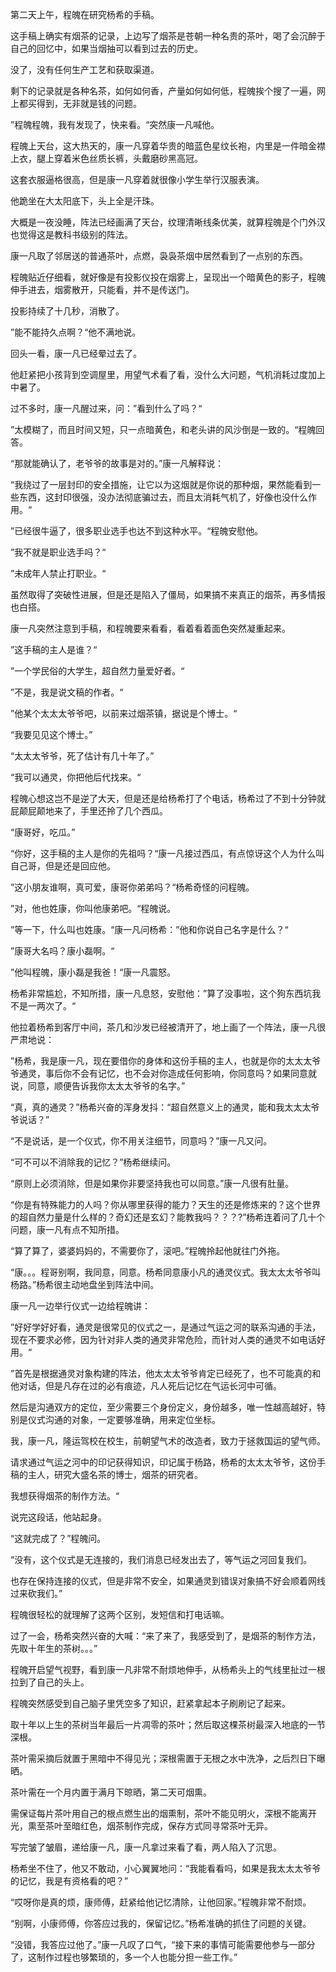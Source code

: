 第二天上午，程魄在研究杨希的手稿。

这手稿上确实有烟茶的记录，上边写了烟茶是苍朝一种名贵的茶叶，喝了会沉醉于自己的回忆中，如果当烟抽可以看到过去的历史。

没了，没有任何生产工艺和获取渠道。

剩下的记录就是各种名茶，如何如何香，产量如何如何低，程魄挨个搜了一遍，网上都买得到，无非就是钱的问题。

”程魄程魄，我有发现了，快来看。“突然康一凡喊他。

程魄上天台，这大热天的，康一凡穿着华贵的暗蓝色星纹长袍，内里是一件暗金襟上衣，腿上穿着米色丝质长裤，头戴磨砂黑高冠。

这套衣服逼格很高，但是康一凡穿着就很像小学生举行汉服表演。

他跪坐在大太阳底下，头上全是汗珠。

大概是一夜没睡，阵法已经画满了天台，纹理清晰线条优美，就算程魄是个门外汉也觉得这是教科书级别的阵法。

康一凡取了邻居送的普通茶叶，点燃，袅袅茶烟中居然看到了一点别的东西。

程魄贴近仔细看，就好像是有投影仪投在烟雾上，呈现出一个暗黄色的影子，程魄伸手进去，烟雾散开，只能看，并不是传送门。

投影持续了十几秒，消散了。

”能不能持久点啊？“他不满地说。

回头一看，康一凡已经晕过去了。

他赶紧把小孩背到空调屋里，用望气术看了看，没什么大问题，气机消耗过度加上中暑了。

过不多时，康一凡醒过来，问：”看到什么了吗？“

”太模糊了，而且时间又短，只一点暗黄色，和老头讲的风沙倒是一致的。“程魄回答。

“那就能确认了，老爷爷的故事是对的。”康一凡解释说：

“我绕过了一层封印的安全措施，让它以为这烟就是你说的那种烟，果然能看到一些东西，这封印很强，没办法彻底骗过去，而且太消耗气机了，好像也没什么作用。“

”已经很牛逼了，很多职业选手也达不到这种水平。“程魄安慰他。

”我不就是职业选手吗？“

”未成年人禁止打职业。“

虽然取得了突破性进展，但是还是陷入了僵局，如果搞不来真正的烟茶，再多情报也白搭。

康一凡突然注意到手稿，和程魄要来看看，看着看着面色突然凝重起来。

”这手稿的主人是谁？“

”一个学民俗的大学生，超自然力量爱好者。“

”不是，我是说文稿的作者。“

”他某个太太太爷爷吧，以前来过烟茶镇，据说是个博士。“

“我要见见这个博士。”

“太太太爷爷，死了估计有几十年了。”

“我可以通灵，你把他后代找来。“

程魄心想这岂不是逆了大天，但是还是给杨希打了个电话，杨希过了不到十分钟就屁颠屁颠地来了，手里还拎了几个西瓜。

“康哥好，吃瓜。”

“你好，这手稿的主人是你的先祖吗？“康一凡接过西瓜，有点惊讶这个人为什么叫自己哥，但是还是回应他。

”这小朋友谁啊，真可爱，康哥你弟弟吗？“杨希奇怪的问程魄。

”对，他也姓康，你叫他康弟吧。“程魄说。

”等一下，什么叫也姓康。“康一凡问杨希：”他和你说自己名字是什么？“

”康哥大名吗？康小磊啊。“

”他叫程魄，康小磊是我爸！“康一凡震怒。

杨希非常尴尬，不知所措，康一凡息怒，安慰他：”算了没事啦，这个狗东西坑我不是一两次了。“

他拉着杨希到客厅中间，茶几和沙发已经被清开了，地上画了一个阵法，康一凡很严肃地说：

”杨希，我是康一凡，现在要借你的身体和这份手稿的主人，也就是你的太太太爷爷通灵，事后你不会有记忆，也不会对你造成任何影响，你同意吗？如果同意就说，同意，顺便告诉我你太太太爷爷的名字。”

“真，真的通灵？”杨希兴奋的浑身发抖：“超自然意义上的通灵，能和我太太太爷爷说话？”

“不是说话，是一个仪式，你不用关注细节，同意吗？”康一凡又问。

“可不可以不消除我的记忆？”杨希继续问。

“原则上必须消除，但是如果你非要坚持我也可以同意。”康一凡很有肚量。

“你是有特殊能力的人吗？你从哪里获得的能力？天生的还是修炼来的？这个世界的超自然力量是什么样的？奇幻还是玄幻？能教我吗？？？?”杨希连着问了几十个问题，康一凡有点不知所措。

“算了算了，婆婆妈妈的，不需要你了，滚吧。”程魄拎起他就往门外拖。

“康。。。程哥别啊，我同意，同意。杨希同意康小凡的通灵仪式。我太太太爷爷叫杨路。”杨希很主动地盘坐到阵法中间。

康一凡一边举行仪式一边给程魄讲：

”好好学好好看，通灵是很常见的仪式之一，是通过气运之河的联系沟通的手法，现在不要求必修，因为针对非人类的通灵非常危险，而针对人类的通灵不如电话好用。“

”首先是根据通灵对象构建的阵法，他太太太爷爷肯定已经死了，也不可能真的和他对话，但是凡存在过的必有痕迹，凡人死后记忆在气运长河中可循。

然后是沟通双方的定位，至少需要三个身份定义，身份越多，唯一性越高越好，特别是仪式沟通的对象，一定要够准确，用来定位坐标。

我，康一凡，隆运驾校在校生，前朝望气术的改造者，致力于拯救国运的望气师。

请求通过气运之河中的印记获得知识，印记属于杨路，杨希的太太太爷爷，这份手稿的主人，研究大盛名茶的博士，烟茶的研究者。

我想获得烟茶的制作方法。“

说完这段话，他站起身。

“这就完成了？”程魄问。

“没有，这个仪式是无连接的，我们消息已经发出去了，等气运之河回复我们。

也存在保持连接的仪式，但是非常不安全，如果通灵到错误对象搞不好会顺着网线过来砍我们。”

程魄很轻松的就理解了这两个区别，发短信和打电话嘛。

过了一会，杨希突然兴奋的大喊：“来了来了，我感受到了，是烟茶的制作方法，先取十年生的茶树。。。”

程魄开启望气视野，看到康一凡非常不耐烦地伸手，从杨希头上的气线里扯过一根拉到了自己的头上。

程魄突然感受到自己脑子里凭空多了知识，赶紧拿起本子刷刷记了起来。

取十年以上生的茶树当年最后一片凋零的茶叶；然后取这棵茶树最深入地底的一节深根。

茶叶需采摘后就置于黑暗中不得见光；深根需置于无根之水中洗净，之后烈日下曝晒。

茶叶需在一个月内置于满月下晾晒，第二天可烟熏。

需保证每片茶叶用自己的根点燃生出的烟熏制，茶叶不能见明火，深根不能离开光，熏至茶叶至暗红色，烟茶制作完成，保存方式同寻常茶叶无异。

写完皱了皱眉，递给康一凡，康一凡拿过来看了看，两人陷入了沉思。

杨希坐不住了，他又不敢动，小心翼翼地问：“我能看看吗，如果是我太太太爷爷的记忆，我是有资格看的吧？”

“哎呀你是真的烦，康师傅，赶紧给他记忆清除，让他回家。”程魄非常不耐烦。

“别啊，小康师傅，你答应过我的，保留记忆。”杨希准确的抓住了问题的关键。

“没错，我答应过他了。”康一凡叹了口气，“接下来的事情可能需要他参与一部分了，这制作过程也够繁琐的，多一个人也能分担一些工作。”











